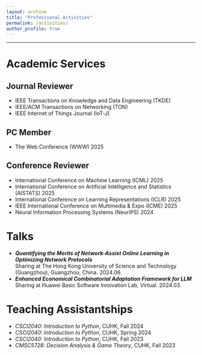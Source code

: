 ```yaml
---
layout: archive
title: "Professional Activities"
permalink: /activities/
author_profile: true
---
```




------
# Academic Services
## Journal Reviewer
+ IEEE Transactions on Knowledge and Data Engineering (TKDE)
+ IEEE/ACM Transactions on Networking (TON)
+ IEEE Internet of Things Journal (IoT-J)

## PC Member 
+ The Web Conference (WWW) 2025

## Conference Reviewer
+ International Conference on Machine Learning (ICML) 2025
+ International Conference on Artificial Intelligence and Statistics (AISTATS) 2025
+ International Conference on Learning Representations (ICLR) 2025
+ IEEE International Conference on Multimedia & Expo (ICME) 2025 
+ Neural Information Processing Systems (NeurIPS) 2024




# Talks
+ ***Quantifying the Merits of Network-Assist Online Learning in Optimizing Network Protocols*** \
   Sharing at The Hong Kong University of Science and Technology (Guangzhou), Guangzhou, China. 2024.06.
+ ***Enhanced Economical Combinatorial Adaptation Framework for LLM*** \
   Sharing at Huawei Basic Software Innovation Lab, Virtual. 2024.03.

# Teaching Assistantships
+ *CSCI2040: Introduction to Python*, CUHK, Fall 2024
+ *CSCI2040: Introduction to Python*, CUHK, Spring 2024
+ *CSCI2040: Introduction to Python*, CUHK, Fall 2023
+ *CMSC5728: Decision Analysis & Game Theory*, CUHK, Fall 2023





